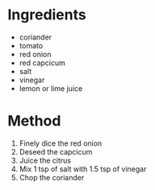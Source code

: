 # Ingredients
- coriander
- tomato
- red onion
- red capcicum
- salt
- vinegar
- lemon or lime juice
# Method
1) Finely dice the red onion
2) Deseed the capcicum
3) Juice the citrus
4) Mix 1 tsp of salt with 1.5 tsp of vinegar
5) Chop the coriander
